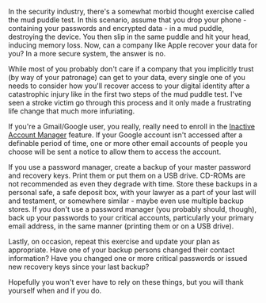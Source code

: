 In the security industry, there's a somewhat morbid thought exercise called the 
mud puddle test. In this scenario, assume that you drop your phone - containing 
your passwords and encrypted data - in a mud puddle, destroying the device. You 
then slip in the same puddle and hit your head, inducing memory loss. Now, can 
a company like Apple recover your data for you? In a more secure system, the 
answer is no.

While most of you probably don't care if a company that you implicitly trust 
(by way of your patronage) can get to your data, every single one of you needs 
to consider how you'll recover access to your digital identity after a 
catastrophic injury like in the first two steps of the mud puddle test. I've 
seen a stroke victim go through this process and it only made a frustrating life
 change that much more infuriating.

If you're a Gmail/Google user, you really, really need to enroll in the 
[Inactive Account Manager](https://support.google.com/accounts/answer/3036546?hl=en) 
feature. If your Google account isn't accessed after a definable period of time, 
one or more other email accounts of people you choose will be sent a notice to 
allow them to access the account.

If you use a password manager, create a backup of your master password and 
recovery keys. Print them or put them on a USB drive. CD-ROMs are not 
recommended as even they degrade with time. Store these backups in a personal 
safe, a safe deposit box, with your lawyer as a part of your last will and 
testament, or somewhere similar - maybe even use multiple backup stores. If you 
don't use a password manager (you probably should, though), back up your 
passwords to your critical accounts, particularly your primary email address, 
in the same manner (printing them or on a USB drive).

Lastly, on occasion, repeat this exercise and update your plan as appropriate. 
Have one of your backup persons changed their contact information? Have you 
changed one or more critical passwords or issued new recovery keys since your 
last backup?

Hopefully you won't ever have to rely on these things, but you will thank 
yourself when and if you do.
